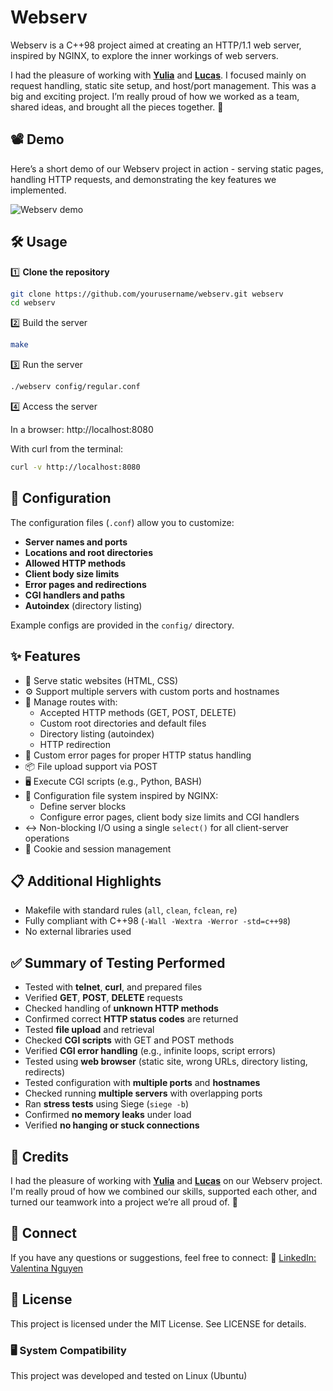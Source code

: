 # Webserv

Webserv is a C++98 project aimed at creating an HTTP/1.1 web server, inspired by NGINX, to explore the inner workings of web servers.

I had the pleasure of working with [**Yulia**](https://github.com/leanor13) and [**Lucas**](https://github.com/andlukass). I focused mainly on request handling, static site setup, and host/port management.
This was a big and exciting project. I’m really proud of how we worked as a team, shared ideas, and brought all the pieces together. 🎉

## 📽 Demo

Here’s a short demo of our Webserv project in action - serving static pages, handling HTTP requests, and demonstrating the key features we implemented.

![Webserv demo](webserv_gif.gif)

## 🛠️ Usage

1️⃣ **Clone the repository**

```bash
git clone https://github.com/yourusername/webserv.git webserv
cd webserv
```

2️⃣ Build the server

```bash
make
```

3️⃣ Run the server

```bash
./webserv config/regular.conf
```

4️⃣ Access the server

In a browser: http://localhost:8080

With curl from the terminal:
```bash
curl -v http://localhost:8080
```

## 📝 Configuration

The configuration files (`.conf`) allow you to customize:

- **Server names and ports**
- **Locations and root directories**
- **Allowed HTTP methods**
- **Client body size limits**
- **Error pages and redirections**
- **CGI handlers and paths**
- **Autoindex** (directory listing)

Example configs are provided in the `config/` directory.

## ✨ Features

- 📄 Serve static websites (HTML, CSS)
- ⚙️ Support multiple servers with custom ports and hostnames
- 🔀 Manage routes with:
  - Accepted HTTP methods (GET, POST, DELETE)
  - Custom root directories and default files
  - Directory listing (autoindex)
  - HTTP redirection
- 🛑 Custom error pages for proper HTTP status handling
- 📦 File upload support via POST
- 🖥️ Execute CGI scripts (e.g., Python, BASH)
- 🔧 Configuration file system inspired by NGINX:
  - Define server blocks
  - Configure error pages, client body size limits and CGI handlers
- ↔️ Non-blocking I/O using a single `select()` for all client-server operations
- 🍪 Cookie and session management

## 📋 Additional Highlights

- Makefile with standard rules (`all`, `clean`, `fclean`, `re`)
- Fully compliant with C++98 (`-Wall -Wextra -Werror -std=c++98`)
- No external libraries used

## ✅ Summary of Testing Performed

- Tested with **telnet**, **curl**, and prepared files
- Verified **GET**, **POST**, **DELETE** requests
- Checked handling of **unknown HTTP methods**
- Confirmed correct **HTTP status codes** are returned
- Tested **file upload** and retrieval
- Checked **CGI scripts** with GET and POST methods
- Verified **CGI error handling** (e.g., infinite loops, script errors)
- Tested using **web browser** (static site, wrong URLs, directory listing, redirects)
- Tested configuration with **multiple ports** and **hostnames**
- Checked running **multiple servers** with overlapping ports
- Ran **stress tests** using Siege (`siege -b`)
- Confirmed **no memory leaks** under load
- Verified **no hanging or stuck connections**

## 🤝 Credits
I had the pleasure of working with [**Yulia**](https://github.com/leanor13) and [**Lucas**](https://github.com/andlukass) on our Webserv project. I'm really proud of how we combined our skills, supported each other, and turned our teamwork into a project we’re all proud of. 🌟

## 💼 Connect
If you have any questions or suggestions, feel free to connect:
🔗 [LinkedIn: Valentina Nguyen](https://www.linkedin.com/in/valentina-nguyen-tina/)

## 📜 License
This project is licensed under the MIT License. See LICENSE for details.

### 🖥️ System Compatibility
This project was developed and tested on Linux (Ubuntu)
